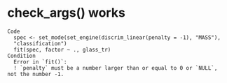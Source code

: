 # check_args() works

    Code
      spec <- set_mode(set_engine(discrim_linear(penalty = -1), "MASS"),
      "classification")
      fit(spec, factor ~ ., glass_tr)
    Condition
      Error in `fit()`:
      ! `penalty` must be a number larger than or equal to 0 or `NULL`, not the number -1.

